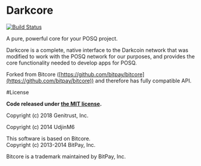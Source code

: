 Darkcore
=======

[![Build Status](https://travis-ci.org/UdjinM6/darkcore.svg?branch=master)](https://travis-ci.org/UdjinM6/darkcore)

A pure, powerful core for your POSQ project.

Darkcore is a complete, native interface to the Darkcoin network that was modified to work with the POSQ network for our purposes, and provides the core functionality needed to develop apps for POSQ.

Forked from Bitcore ([https://github.com/bitpay/bitcore](https://github.com/bitpay/bitcore)) and therefore has fully compatible API.


#License

**Code released under [the MIT license](https://github.com/UdjinM6/darkcore/blob/master/LICENSE).**

Copyright (c) 2018 Genitrust, Inc.

Copyright (c) 2014 UdjinM6

This software is based on Bitcore.  
Copyright (c) 2013-2014 BitPay, Inc.

Bitcore is a trademark maintained by BitPay, Inc.
